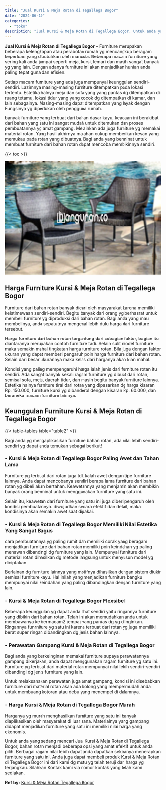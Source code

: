 ```yaml
---
title: "Jual Kursi & Meja Rotan di Tegallega Bogor"
date: "2024-06-19"
categories: 
  - "toko"
description: "Jual Kursi & Meja Rotan di Tegallega Bogor. Untuk anda yang sedang mencari Jual Kursi & Meja Rotan di Tegallega Bogor, bahan rotan menjadi beberapa opsi yang..."
---
```


**Jual Kursi & Meja Rotan di Tegallega Bogor** – Furniture merupakan beberapa kelengkapan atau perabotan rumah yg mencangkup beragam keperluan yang dibutuhkan oleh manusia. Beberapa macam furniture yang sering kali anda jumpai seperti meja, kursi, lemari dan masih sangat banyak yg yang lain. Dengan adanya furniture ini akan menjadikan hunian anda paling tepat guna dan efisien.

Setiap macam furniture yang ada juga mempunyai keunggulan sendiri-sendiri. Lazimnya masing-masing furniture ditempatkan pada lokasi tertentu. Estetika halnya meja dan sofa yang yang pantas dg ditempatkan di ruang tetamu, lokasi tidur yang yang cocok dg ditempatkan di kamar, dan lain sebagainya. Masing-masing dapat ditempatkan yang layak dengan Fungsinya yg diperlukan oleh pengguna rumah.

banyak furniture yang terbuat dari bahan dasar kayu, keadaan ini berakibat dari bahan yang satu ini sangat mudah untuk ditemukan dan proses pembuatannya yg amat gampang. Melainkan ada juga furniture yg memakai material rotan. Yang hasil akhirnya malahan cukup memberikan kesan yang memukau pada rotan yang dibuatnya. Bagi anda yang berminat untuk membuat furniture dari bahan rotan dapat mencoba membikinnya sendiri.

{{< toc >}}

![Jual Kursi & Meja Rotan di Tegallega Bogor](/images/kursi-meja-rotan-murah32.png)

## Harga Furniture Kursi & Meja Rotan di Tegallega Bogor

Furniture dari bahan rotan banyak dicari oleh masyarakat karena memiliki keistimewaan sendiri-sendiri. Begitu banyak dari orang yg berhasrat untuk membeli furniture yg diproduksi dari bahan rotan. Bagi anda yang mau membelinya, anda sepatutnya mengenal lebih dulu harga dari furniture tersebut.

Harga furniture dari bahan rotan tergantung dari sebagian faktor, bagian itu diantaranya merupakan contoh furniture tadi. Selain sulit model furniture maka semakin mahal tingkatan harga furniture rotan. Bila juga dengan faktor ukuran yang dapat memberi pengaruh poin harga furniture dari bahan rotan. Selain dari besar ukurannya maka kelas dari harganya akan kian mahal.

Kondisi yang paling mempengaruhi harga ialah jenis dari furniture rotan itu sendiri. Ada sangat banyak sekali ragam furniture yg dibuat dari rotan, semisal sofa, meja, daerah tidur, dan masih begitu banyak furniture lainnya. Estetika halnya furniture tirai dari rotan yang dipasarkan dg harga kisaran Rp. 150.000, furniture kursi yg dibanderol dengan kisaran Rp. 60.000, dan beraneka macam furniture lainnya.

## Keunggulan Furniture Kursi & Meja Rotan di Tegallega Bogor

{{< table-tables table="table2" >}}

Bagi anda yg mengaplikasikan furniture bahan rotan, ada nilai lebih sendiri-sendiri yg dapat anda temukan sebagai berikut!

### \- Kursi & Meja Rotan di Tegallega Bogor Paling Awet dan Tahan Lama

Furniture yg terbuat dari rotan juga tdk kalah awet dengan tipe furniture lainnya. Anda dapat mencobanya sendiri berapa lama furniture dari bahan rotan yg dibeli akan bertahan. Keawetannya yang menjamin akan membikin banyak orang berminat untuk menggunakan furniture yang satu ini.

Selain itu, keawetan dari furniture yang satu ini juga diberi pengaruh oleh kondisi pembuatannya. diwujudkan secara efektif dan detail, maka kondisinya akan semakin awet saat dipakai.

### \- Kursi & Meja Rotan di Tegallega Bogor Memiliki Nilai Estetika Yang Sangat Bagus

cara pembuatannya yg paling rumit dan memiliki corak yang beragam menjadikan furniture dari bahan rotan memiliki poin keindahan yg paling menawan dibandingi dg furniture yang lain. Mempunyai furniture dari material rotan dihasilkan dg metode langsung untuk menyusun model yg diciptakan.

Berlainan dg furniture lainnya yang motifnya dihasilkan dengan sistem diukir semisal furniture kayu. Hal inilah yang menjadikan furniture bangku mempunyai nilai keindahan yang paling dibandingkan dengan furniture yang lain.

### \- Kursi & Meja Rotan di Tegallega Bogor Flexsibel

Beberapa keunggulan yg dapat anda lihat sendiri yaitu ringannya furniture yang dibikin dari bahan rotan. Telah ini akan memudahkan anda untuk membawanya ke bermacam2 tempat yang pantas dg yg diinginkan. Ringannya funrniture yg satu ini karena terbuat dari rotan yg juga memiliki berat super ringan dibandingkan dg jenis bahan lainnya.

### \- Perawatan Gampang Kursi & Meja Rotan di Tegallega Bogor

Bagi anda yang berkeinginan memakai furniture supaya perawatannya gampang dikerjakan, anda dapat menggunakan ragam furniture yg satu ini. Furniture yg terbuat dari material rotan mempunyai nilai lebih sendiri-sendiri dibandingi dg jenis furniture yang lain.

Untuk melaksanakan perawatan juga amat gampang, kondisi ini disebabkan furniture dari material rotan akan ada bolong yang mempermudah anda untuk membuang kotoran atau debu yang menempel di dalamnya.

### \- Harga Kursi & Meja Rotan di Tegallega Bogor Murah

Harganya yg murah menghasilkan furniture yang satu ini banyak diaplikasikan oleh masyarakat di luar sana. Materialnya yang gampang didapat menjadikan furniture yang satu ini memiliki nilai harga yang ekonomis.

Untuk anda yang sedang mencari Jual Kursi & Meja Rotan di Tegallega Bogor, bahan rotan menjadi beberapa opsi yang amat efektif untuk anda pilih. Berbagai ragam nilai lebih dapat anda dapatkan sekiranya menerapkan furniture yang satu ini. Anda juga dapat membeli produk Kursi & Meja Rotan di Tegallega Bogor ini dari kami dg mutu yg telah teruji dan harga yg terjangkau. Silahkan Kontak kami via nomor kontak yang telah kami sediakan.

**Ref by:** [Kursi & Meja Rotan Tegallega Bogor](https://id.wikipedia.org/wiki/Kursi)

